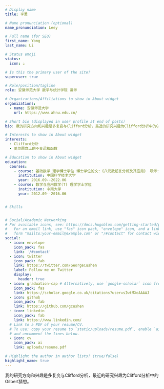 ```yaml
---
# Display name
title: 李勇

# Name pronunciation (optional)
name_pronunciation: Leey

# Full name (for SEO)
first_name: Yong
last_name: Li

# Status emoji
status:
  icon: ☕️

# Is this the primary user of the site?
superuser: true

# Role/position/tagline
role: 安徽师范大学 数学与统计学院 讲师

# Organizations/Affiliations to show in About widget
organizations:
  - name: 安徽师范大学
    url: https://www.ahnu.edu.cn/

# Short bio (displayed in user profile at end of posts)
bio: 我的研究方向和兴趣是多复变与Clifford分析，最近的研究兴趣为Clifford分析中的Gilbert猜想

# Interests to show in About widget
interests:
  - Clifford分析
  - 单位圆盘上的不变调和函数

# Education to show in About widget
education:
  courses:
    - course: 基础数学 理学博士学位 博士学位论文:《八元数超复分析及其应用》 导师:任广斌教授
      institution: 中国科学技术大学
      year: 2016.09--2022.06
    - course: 数学与应用数学(T) 理学学士学位
      institution: 中南大学
      year: 2012.09--2016.06


# Skills


# Social/Academic Networking
# For available icons, see: https://docs.hugoblox.com/getting-started/page-builder/#icons
#   For an email link, use "fas" icon pack, "envelope" icon, and a link in the
#   form "mailto:your-email@example.com" or "/#contact" for contact widget.
social:
  - icon: envelope
    icon_pack: fas
    link: '/#contact'
  - icon: twitter
    icon_pack: fab
    link: https://twitter.com/GeorgeCushen
    label: Follow me on Twitter
    display:
      header: true
  - icon: graduation-cap # Alternatively, use `google-scholar` icon from `ai` icon pack
    icon_pack: fas
    link: https://scholar.google.co.uk/citations?user=sIwtMXoAAAAJ
  - icon: github
    icon_pack: fab
    link: https://github.com/gcushen
  - icon: linkedin
    icon_pack: fab
    link: https://www.linkedin.com/
  # Link to a PDF of your resume/CV.
  # To use: copy your resume to `static/uploads/resume.pdf`, enable `ai` icons in `params.yaml`,
  # and uncomment the lines below.
  - icon: cv
    icon_pack: ai
    link: uploads/resume.pdf

# Highlight the author in author lists? (true/false)
highlight_name: true
---
```

我的研究方向和兴趣是多复变与Clifford分析，最近的研究兴趣为Clifford分析中的Gilbert猜想。

